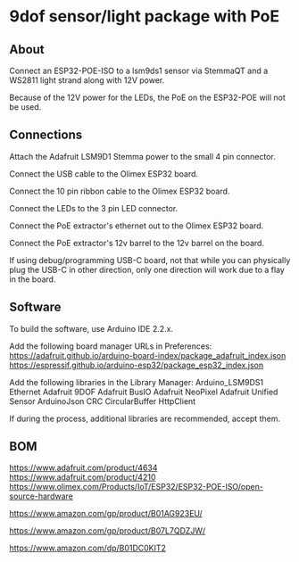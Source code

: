 # 9dof sensor/light package with PoE

## About
Connect an ESP32-POE-ISO to a lsm9ds1 sensor via StemmaQT and a WS2811
light strand along with 12V power.

Because of the 12V power for the LEDs, the PoE on the ESP32-POE will not be used.

## Connections

Attach the Adafruit LSM9D1 Stemma power to the small 4 pin connector.

Connect the USB cable to the Olimex ESP32 board.

Connect the 10 pin ribbon cable to the Olimex ESP32 board.

Connect the LEDs to the 3 pin LED connector.

Connect the PoE extractor's ethernet out to the Olimex ESP32 board.

Connect the PoE extractor's 12v barrel to the 12v barrel on the board.

If using debug/programming USB-C board, not that while you can
physically plug the USB-C in other direction, only one direction will
work due to a flay in the board.

## Software

To build the software, use Arduino IDE 2.2.x.

Add the following board manager URLs in Preferences:
https://adafruit.github.io/arduino-board-index/package_adafruit_index.json
https://espressif.github.io/arduino-esp32/package_esp32_index.json

Add the following libraries in the Library Manager:
Arduino_LSM9DS1
Ethernet
Adafruit 9DOF
Adafruit BusIO
Adafruit NeoPixel
Adafruit Unified Sensor
ArduinoJson
CRC
CircularBuffer
HttpClient

If during the process, additional libraries are recommended, accept them.


## BOM
https://www.adafruit.com/product/4634
https://www.adafruit.com/product/4210
https://www.olimex.com/Products/IoT/ESP32/ESP32-POE-ISO/open-source-hardware

https://www.amazon.com/gp/product/B01AG923EU/

https://www.amazon.com/gp/product/B07L7QDZJW/

https://www.amazon.com/dp/B01DC0KIT2
